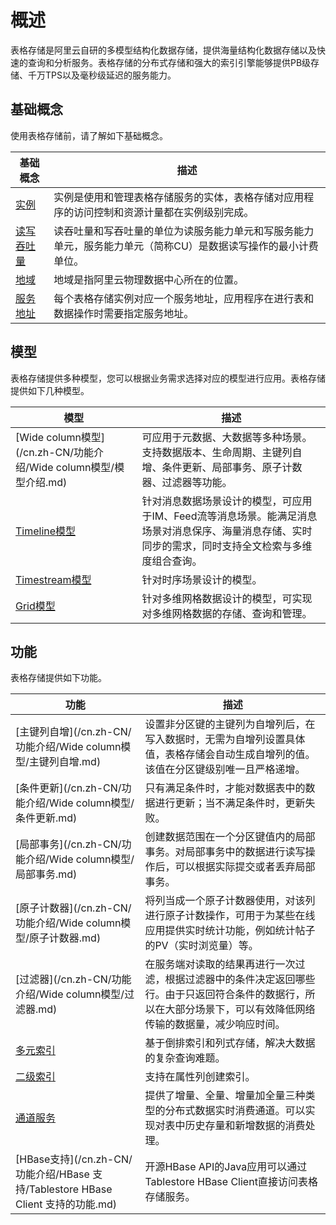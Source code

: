 # 概述

表格存储是阿里云自研的多模型结构化数据存储，提供海量结构化数据存储以及快速的查询和分析服务。表格存储的分布式存储和强大的索引引擎能够提供PB级存储、千万TPS以及毫秒级延迟的服务能力。

## 基础概念

使用表格存储前，请了解如下基础概念。

|基础概念|描述|
|----|--|
|[实例](/cn.zh-CN/功能介绍/基础概念/实例.md)|实例是使用和管理表格存储服务的实体，表格存储对应用程序的访问控制和资源计量都在实例级别完成。|
|[读写吞吐量](/cn.zh-CN/功能介绍/基础概念/读写吞吐量.md)|读吞吐量和写吞吐量的单位为读服务能力单元和写服务能力单元，服务能力单元（简称CU）是数据读写操作的最小计费单位。|
|[地域](/cn.zh-CN/功能介绍/基础概念/地域.md)|地域是指阿里云物理数据中心所在的位置。|
|[服务地址](/cn.zh-CN/功能介绍/基础概念/服务地址.md)|每个表格存储实例对应一个服务地址，应用程序在进行表和数据操作时需要指定服务地址。|

## 模型

表格存储提供多种模型，您可以根据业务需求选择对应的模型进行应用。表格存储提供如下几种模型。

|模型|描述|
|--|--|
|[Wide column模型](/cn.zh-CN/功能介绍/Wide column模型/模型介绍.md)|可应用于元数据、大数据等多种场景。支持数据版本、生命周期、主键列自增、条件更新、局部事务、原子计数器、过滤器等功能。|
|[Timeline模型](/cn.zh-CN/功能介绍/Timeline模型/模型介绍.md)|针对消息数据场景设计的模型，可应用于IM、Feed流等消息场景。能满足消息场景对消息保序、海量消息存储、实时同步的需求，同时支持全文检索与多维度组合查询。|
|[Timestream模型](/cn.zh-CN/功能介绍/Timestream模型/模型介绍.md)|针对时序场景设计的模型。|
|[Grid模型](/cn.zh-CN/功能介绍/Grid模型/模型介绍.md)|针对多维网格数据设计的模型，可实现对多维网格数据的存储、查询和管理。|

## 功能

表格存储提供如下功能。

|功能|描述|
|--|--|
|[主键列自增](/cn.zh-CN/功能介绍/Wide column模型/主键列自增.md)|设置非分区键的主键列为自增列后，在写入数据时，无需为自增列设置具体值，表格存储会自动生成自增列的值。该值在分区键级别唯一且严格递增。|
|[条件更新](/cn.zh-CN/功能介绍/Wide column模型/条件更新.md)|只有满足条件时，才能对数据表中的数据进行更新；当不满足条件时，更新失败。|
|[局部事务](/cn.zh-CN/功能介绍/Wide column模型/局部事务.md)|创建数据范围在一个分区键值内的局部事务。对局部事务中的数据进行读写操作后，可以根据实际提交或者丢弃局部事务。|
|[原子计数器](/cn.zh-CN/功能介绍/Wide column模型/原子计数器.md)|将列当成一个原子计数器使用，对该列进行原子计数操作，可用于为某些在线应用提供实时统计功能，例如统计帖子的PV（实时浏览量）等。|
|[过滤器](/cn.zh-CN/功能介绍/Wide column模型/过滤器.md)|在服务端对读取的结果再进行一次过滤，根据过滤器中的条件决定返回哪些行。由于只返回符合条件的数据行，所以在大部分场景下，可以有效降低网络传输的数据量，减少响应时间。|
|[多元索引](/cn.zh-CN/功能介绍/多元索引/简介.md)|基于倒排索引和列式存储，解决大数据的复杂查询难题。|
|[二级索引](/cn.zh-CN/功能介绍/全局二级索引/使用前须知.md)|支持在属性列创建索引。|
|[通道服务](/cn.zh-CN/功能介绍/通道服务/概述.md)|提供了增量、全量、增量加全量三种类型的分布式数据实时消费通道。可以实现对表中历史存量和新增数据的消费处理。|
|[HBase支持](/cn.zh-CN/功能介绍/HBase 支持/Tablestore HBase Client 支持的功能.md)|开源HBase API的Java应用可以通过Tablestore HBase Client直接访问表格存储服务。|

